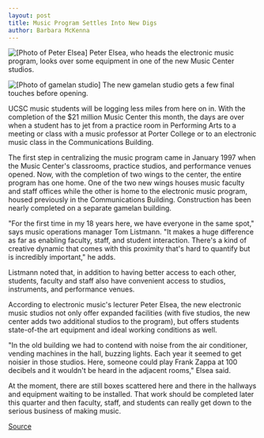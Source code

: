 ```yaml
---
layout: post
title: Music Program Settles Into New Digs
author: Barbara McKenna
---
```


![\[Photo of Peter Elsea\]][1] Peter Elsea, who heads the electronic music program, looks over some equipment in one of the new Music Center studios.

![\[Photo of gamelan studio\]][2] The new gamelan studio gets a few final touches before opening.

UCSC music students will be logging less miles from here on in. With the completion of the $21 million Music Center this month, the days are over when a student has to jet from a practice room in Performing Arts to a meeting or class with a music professor at Porter College or to an electronic music class in the Communications Building.

The first step in centralizing the music program came in January 1997 when the Music Center's classrooms, practice studios, and performance venues opened. Now, with the completion of two wings to the center, the entire program has one home. One of the two new wings houses music faculty and staff offices while the other is home to the electronic music program, housed previously in the Communications Building. Construction has  been nearly completed on a separate gamelan building.

"For the first time in my 18 years here, we have everyone in the same spot," says music operations manager Tom Listmann. "It makes a huge difference as far as enabling faculty, staff, and student interaction. There's a kind of creative dynamic that comes with this proximity that's hard to quantify but is incredibly important," he adds.

Listmann noted that, in addition to having better access to each other, students, faculty and staff also have convenient access to studios, instruments, and  performance venues.

According to electronic music's lecturer Peter Elsea, the new electronic music studios not only offer expanded facilities (with five studios, the new center adds two additional studios to the program), but offers students state-of-the art equipment and ideal working conditions as well.

"In the old building we had to contend with noise from the air conditioner, vending machines in the hall, buzzing lights. Each year it seemed to get noisier in those studios. Here, someone could play Frank Zappa at 100 decibels and it wouldn't be heard in the adjacent rooms," Elsea said.

At the moment, there are still boxes scattered here and there in the hallways and equipment waiting to be installed. That work should be completed later this quarter and then faculty, staff, and students can really get down to the serious business of making music.

[1]: http://www1.ucsc.edu/oncampus/currents/98-99/art/music.elsea.99-01-18.320.jpg
[2]: http://www1.ucsc.edu/oncampus/currents/98-99/art/music.room.99-01-18.320.jpg

[Source](http://www1.ucsc.edu/oncampus/currents/98-99/01-18/music.htm "Permalink to Music program's new home; 01-18-99")
